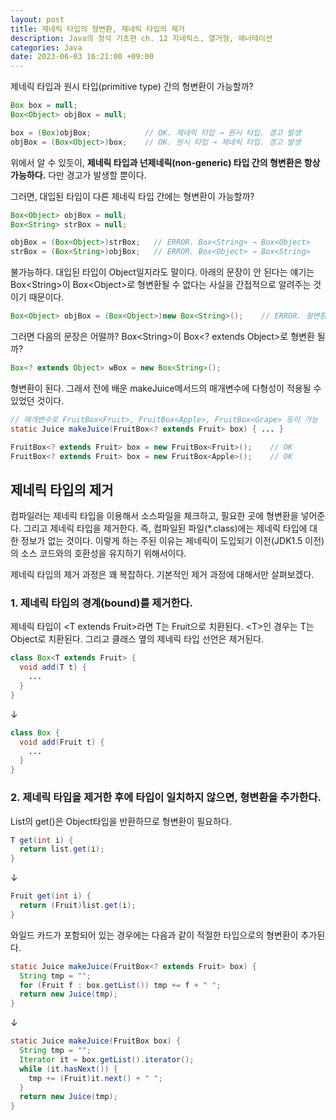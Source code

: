 ```yaml
---
layout: post
title: 제네릭 타입의 형변환, 제네릭 타입의 제거
description: Java의 정석 기초편 ch. 12 지네릭스, 열거형, 애너테이션
categories: Java
date: 2023-06-03 16:21:00 +09:00
---
```

제네릭 타입과 원시 타입(primitive type) 간의 형변환이 가능할까?

```java
Box box = null;
Box<Object> objBox = null;

box = (Box)objBox;            // OK. 제네릭 타입 → 원시 타입. 경고 발생
objBox = (Box<Object>)box;    // OK. 원시 타입 → 제네릭 타입. 경고 발생
```

위에서 알 수 있듯이, **제네릭 타입과 넌제네릭(non-generic) 타입 간의 형변환은 항상 가능하다.** 다만 경고가 발생할 뿐이다. 

그러면, 대입된 타입이 다른 제네릭 타입 간에는 형변환이 가능할까?

```java
Box<Object> objBox = null;
Box<String> strBox = null;

objBox = (Box<Object>)strBox;   // ERROR. Box<String> → Box<Object>
strBox = (Box<String>)objBox;   // ERROR. Box<Object> → Box<String>
```

불가능하다. 대입된 타입이 Object일지라도 말이다. 아래의 문장이 안 된다는 얘기는 Box\<String\>이 Box\<Object\>로 형변환될 수 없다는 사실을 간접적으로 알려주는 것이기 때문이다.

```java
Box<Object> objBox = (Box<Object>)new Box<String>();    // ERROR. 형변환 불가능
```

그러면 다음의 문장은 어떨까? Box\<String\>이 Box\<? extends Object\>로 형변환 될까?

```java
Box<? extends Object> wBox = new Box<String>();
```

형변환이 된다. 그래서 전에 배운 makeJuice메서드의 매개변수에 다형성이 적용될 수 있었던 것이다.

```java
// 매개변수로 FruitBox<Fruit>, FruitBox<Apple>, FruitBox<Grape> 등이 가능
static Juice makeJuice(FruitBox<? extends Fruit> box) { ... }

FruitBox<? extends Fruit> box = new FruitBox<Fruit>();    // OK
FruitBox<? extends Fruit> box = new FruitBox<Apple>();    // OK
```


## 제네릭 타입의 제거

컴파일러는 제네릭 타입을 이용해서 소스파일을 체크하고, 필요한 곳에 형변환을 넣어준다. 그리고 제네릭 타입을 제거한다. 즉, 컴파일된 파일(\*.class)에는 제네릭 타입에 대한 정보가 없는 것이다. 이렇게 하는 주된 이유는 제네릭이 도입되기 이전(JDK1.5 이전)의 소스 코드와의 호환성을 유지하기 위해서이다. 

제네릭 타입의 제거 과정은 꽤 복잡하다. 기본적인 제거 과정에 대해서만 살펴보겠다.

### 1. 제네릭 타입의 경계(bound)를 제거한다.

제네릭 타입이 \<T extends Fruit\>라면 T는 Fruit으로 치환된다. \<T\>인 경우는 T는 Object로 치환된다. 그리고 클래스 옆의 제네릭 타입 선언은 제거된다.

```java
class Box<T extends Fruit> {
  void add(T t) {
    ...
  }
}
```
↓
```java
class Box {
  void add(Fruit t) {
    ...
  }
}
```

### 2. 제네릭 타입을 제거한 후에 타입이 일치하지 않으면, 형변환을 추가한다.

List의 get()은 Object타입을 반환하므로 형변환이 필요하다.

```java
T get(int i) {
  return list.get(i);
}
```
↓
```java
Fruit get(int i) {
  return (Fruit)list.get(i);
}
```

와일드 카드가 포함되어 있는 경우에는 다음과 같이 적절한 타입으로의 형변환이 추가된다.

```java
static Juice makeJuice(FruitBox<? extends Fruit> box) {
  String tmp = "";
  for (Fruit f : box.getList()) tmp += f + " ";
  return new Juice(tmp);
}
```
↓
```java
static Juice makeJuice(FruitBox box) {
  String tmp = "";
  Iterator it = box.getList().iterator();
  while (it.hasNext()) {
    tmp += (Fruit)it.next() + " ";
  }
  return new Juice(tmp);
}
```
